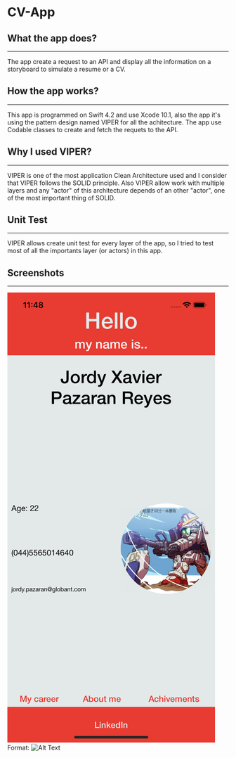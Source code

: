 # CV-App

## What the app does?
------
The app create a request to an API and display all the information on a storyboard to simulate a resume or a CV.

## How the app works?
------
This app is  programmed on Swift 4.2 and use Xcode 10.1, also the app it's using the pattern design named VIPER for all the achitecture. The app use Codable classes to create and fetch the requets to the API.

## Why I used VIPER?
------
VIPER is one of the most application Clean Architecture used and I consider that VIPER follows the SOLID principle. Also VIPER allow work with multiple layers and any "actor" of this architecture depends of an other "actor", one of the most important thing of SOLID.

## Unit Test
------
VIPER allows create unit test for every layer of the app, so I tried to test most of all the importants layer (or actors) in this app.

## Screenshots
-------

![Main](/Screenshots/Main.png)
Format: ![Alt Text](url)
